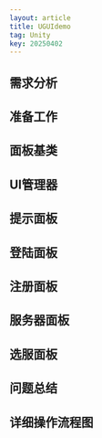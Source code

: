 ```yaml
---
layout: article
title: UGUIdemo
tag: Unity
key: 20250402
---
```

## 需求分析

## 准备工作

## 面板基类

## UI管理器

## 提示面板

## 登陆面板

## 注册面板

## 服务器面板

## 选服面板

## 问题总结

## 详细操作流程图
